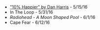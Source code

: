 * ["10% Happier" by Dan Harris](https://www.amazon.com/10-Happier-Self-Help-Actually-Works/dp/0062265423) - 5/15/16
* In The Loop - 5/31/16
* _Radiohead - A Moon Shaped Pool_ - 6/1/16
* Cape Fear - 6/12/16
